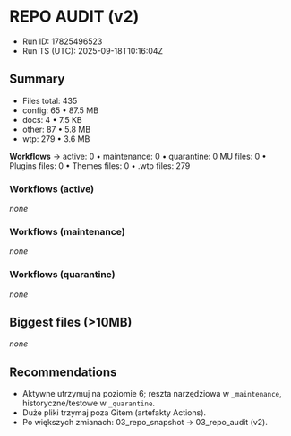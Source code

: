 # REPO AUDIT (v2)
- Run ID: 17825496523
- Run TS (UTC): 2025-09-18T10:16:04Z

## Summary
- Files total: 435
- config: 65 • 87.5 MB
- docs: 4 • 7.5 KB
- other: 87 • 5.8 MB
- wtp: 279 • 3.6 MB

**Workflows** → active: 0 • maintenance: 0 • quarantine: 0
MU files: 0 • Plugins files: 0 • Themes files: 0 • .wtp files: 279

### Workflows (active)
_none_

### Workflows (maintenance)
_none_

### Workflows (quarantine)
_none_

## Biggest files (>10MB)
_none_

## Recommendations
- Aktywne utrzymuj na poziomie 6; reszta narzędziowa w `_maintenance`, historyczne/testowe w `_quarantine`.
- Duże pliki trzymaj poza Gitem (artefakty Actions).
- Po większych zmianach: 03_repo_snapshot → 03_repo_audit (v2).
